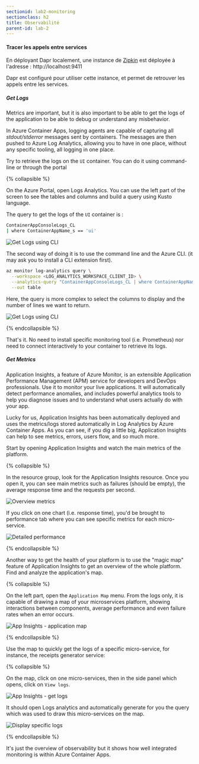```yaml
---
sectionid: lab2-monitoring
sectionclass: h2
title: Observabilité
parent-id: lab-2
---
```


#### Tracer les appels entre services

En déployant Dapr localement, une instance de [Zipkin](https://zipkin.io) est déployée à l'adresse : http://localhost:9411

Dapr est configuré pour utiliser cette instance, et permet de retrouver les appels entre les services. 





##### Get Logs

Metrics are important, but it is also important to be able to get the logs of the application to be able to debug or understand any misbehavior.

In Azure Container Apps, logging agents are capable of capturing all *stdout/stderror* messages sent by containers. The messages are then pushed to Azure Log Analytics, allowing you to have in one place, without any specific tooling, all logging in one place.

Try to retrieve the logs on the `UI` container. You can do it using command-line or through the portal

{% collapsible %}

On the Azure Portal, open Logs Analytics. You can use the left part of the screen to see the tables and columns and build a query using Kusto language.

The query to get the logs of the `UI` container is :

``` bash
ContainerAppConsoleLogs_CL 
| where ContainerAppName_s == 'ui'
```

![Get Logs using CLI](/media/lab2/monitor/logs-ui.png)

The second way of doing it is to use the command line and the Azure CLI. (it may ask you to install a CLI extension first).

``` bash
az monitor log-analytics query \
  --workspace <LOG_ANALYTICS_WORKSPACE_CLIENT_ID> \
  --analytics-query "ContainerAppConsoleLogs_CL | where ContainerAppName_s == 'ui' | project ContainerAppName_s, Log_s, TimeGenerated | take 3" \
  --out table
```

Here, the query is more complex to select the columns to display and the number of lines we want to return.

![Get Logs using CLI](/media/lab2/monitor/logs-cli.png)

{% endcollapsible %}

That's it. No need to install specific monitoring tool (i.e. Prometheus) nor need to connect interactively to your container to retrieve its logs.

##### Get Metrics

Application Insights, a feature of Azure Monitor, is an extensible Application Performance Management (APM) service for developers and DevOps professionals. Use it to monitor your live applications. It will automatically detect performance anomalies, and includes powerful analytics tools to help you diagnose issues and to understand what users actually do with your app.

Lucky for us, Application Insights has been automatically deployed and uses the metrics/logs stored automatically in Log Analytics by Azure Container Apps. As you can see, if you dig a little big, Application Insights can help to see metrics, errors, users flow, and so much more.

Start by opening Application Insights and watch the main metrics of the platform.

{% collapsible %}

In the resource group, look for the Application Insights resource. Once you open it, you can see main metrics such as failures (should be empty), the average response time and the requests per second.

![Overview metrics](/media/lab2/monitor/overview-metrics.png)

If you click on one chart (i.e. response time), you'd be brought to performance tab where you can see specific metrics for each micro-service.

![Detailed performance](/media/lab2/monitor/performance.png)

{% endcollapsible %}

Another way to get the health of your platform is to use the "magic map" feature of Application Insights to get an overview of the whole platform. Find and analyze the application's map.

{% collapsible %}

On the left part, open the `Application Map` menu. From the logs only, it is capable of drawing a map of your microservices platform, showing interactions between components, average performance and even failure rates when an error occurs.

![App Insights - application map](/media/lab2/monitor/logs-app-insights-maps.png)

{% endcollapsible %}

Use the map to quickly get the logs of a specific micro-service, for instance, the receipts generator service:

{% collapsible %}

On the map, click on one micro-services, then in the side panel which opens, click on `View logs`.

![App Insights - get logs](/media/lab2/monitor/logs-app-insights-logs-app.png)

It should open Logs analytics and automatically generate for you the query which was used to draw this micro-services on the map.

![Display specific logs](/media/lab2/monitor/service-logs.png)

{% endcollapsible %}

It's just the overview of observability but it shows how well integrated monitoring is within Azure Container Apps.
